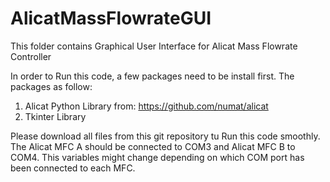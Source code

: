 # AlicatMassFlowrateGUI
This folder contains Graphical User Interface for Alicat Mass Flowrate Controller

In order to Run this code, a few packages need to be install first. The packages as follow:

1) Alicat Python Library from: https://github.com/numat/alicat
2) Tkinter Library

Please download all files from this git repository tu Run this code smoothly. 
The Alicat MFC A should be connected to COM3 and Alicat MFC B to COM4. 
This variables might change depending on which COM port has been connected to each MFC. 
